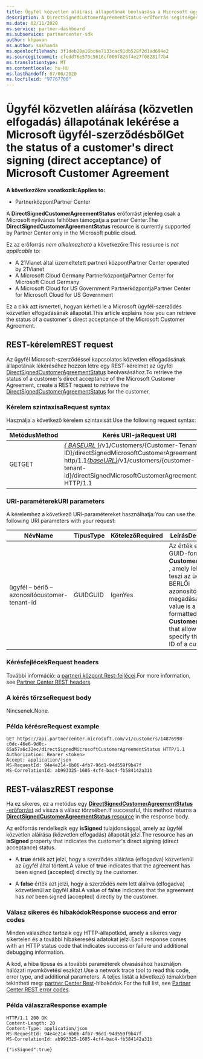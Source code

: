 ```yaml
---
title: Ügyfél közvetlen aláírási állapotának beolvasása a Microsoft ügyfél-szerződéshez.
description: A DirectSignedCustomerAgreementStatus-erőforrás segítségével lekérheti a Microsoft ügyfél-szerződés közvetlen aláírásának (közvetlen elfogadásának) állapotát.
ms.date: 02/11/2020
ms.service: partner-dashboard
ms.subservice: partnercenter-sdk
author: khpavan
ms.author: sakhanda
ms.openlocfilehash: 3f1deb20a18bc6e7133cac91db528f2d1ad694e2
ms.sourcegitcommit: cfedd76e573c5616cf006f826f4e27f08281f7b4
ms.translationtype: MT
ms.contentlocale: hu-HU
ms.lasthandoff: 07/08/2020
ms.locfileid: "97767700"
---
```

# <a name="get-the-status-of-a-customers-direct-signing-direct-acceptance-of-microsoft-customer-agreement"></a><span data-ttu-id="7726c-103">Ügyfél közvetlen aláírása (közvetlen elfogadás) állapotának lekérése a Microsoft ügyfél-szerződésből</span><span class="sxs-lookup"><span data-stu-id="7726c-103">Get the status of a customer's direct signing (direct acceptance) of Microsoft Customer Agreement</span></span>

<span data-ttu-id="7726c-104">**A következőkre vonatkozik:**</span><span class="sxs-lookup"><span data-stu-id="7726c-104">**Applies to:**</span></span>

- <span data-ttu-id="7726c-105">Partnerközpont</span><span class="sxs-lookup"><span data-stu-id="7726c-105">Partner Center</span></span>

<span data-ttu-id="7726c-106">A **DirectSignedCustomerAgreementStatus** erőforrást jelenleg csak a Microsoft nyilvános felhőben támogatja a partner Center.</span><span class="sxs-lookup"><span data-stu-id="7726c-106">The **DirectSignedCustomerAgreementStatus** resource is currently supported by Partner Center only in the Microsoft public cloud.</span></span>

<span data-ttu-id="7726c-107">Ez az erőforrás *nem alkalmazható* a következőre:</span><span class="sxs-lookup"><span data-stu-id="7726c-107">This resource is *not applicable* to:</span></span>

- <span data-ttu-id="7726c-108">A 21Vianet által üzemeltetett partneri központ</span><span class="sxs-lookup"><span data-stu-id="7726c-108">Partner Center operated by 21Vianet</span></span>
- <span data-ttu-id="7726c-109">A Microsoft Cloud Germany Partnerközpontja</span><span class="sxs-lookup"><span data-stu-id="7726c-109">Partner Center for Microsoft Cloud Germany</span></span>
- <span data-ttu-id="7726c-110">A Microsoft Cloud for US Government Partnerközpontja</span><span class="sxs-lookup"><span data-stu-id="7726c-110">Partner Center for Microsoft Cloud for US Government</span></span>

<span data-ttu-id="7726c-111">Ez a cikk azt ismerteti, hogyan kérheti le a Microsoft ügyfél-szerződés közvetlen elfogadásának állapotát.</span><span class="sxs-lookup"><span data-stu-id="7726c-111">This article explains how you can retrieve the status of a customer's direct acceptance of the Microsoft Customer Agreement.</span></span>

## <a name="rest-request"></a><span data-ttu-id="7726c-112">REST-kérelem</span><span class="sxs-lookup"><span data-stu-id="7726c-112">REST request</span></span>

<span data-ttu-id="7726c-113">Az ügyfél Microsoft-szerződéssel kapcsolatos közvetlen elfogadásának állapotának lekéréséhez hozzon létre egy REST-kérelmet az ügyfél [DirectSignedCustomerAgreementStatus](./customer-agreement-direct-sign-status-resource.md) beolvasásához.</span><span class="sxs-lookup"><span data-stu-id="7726c-113">To retrieve the status of a customer's direct acceptance of the Microsoft Customer Agreement, create a REST request to retrieve the [DirectSignedCustomerAgreementStatus](./customer-agreement-direct-sign-status-resource.md) for the customer.</span></span>

### <a name="request-syntax"></a><span data-ttu-id="7726c-114">Kérelem szintaxisa</span><span class="sxs-lookup"><span data-stu-id="7726c-114">Request syntax</span></span>

<span data-ttu-id="7726c-115">Használja a következő kérelem szintaxisát:</span><span class="sxs-lookup"><span data-stu-id="7726c-115">Use the following request syntax:</span></span>

| <span data-ttu-id="7726c-116">Metódus</span><span class="sxs-lookup"><span data-stu-id="7726c-116">Method</span></span> | <span data-ttu-id="7726c-117">Kérés URI-ja</span><span class="sxs-lookup"><span data-stu-id="7726c-117">Request URI</span></span>                                                                                      |
|--------|--------------------------------------------------------------------------------------------------|
| <span data-ttu-id="7726c-118">GET</span><span class="sxs-lookup"><span data-stu-id="7726c-118">GET</span></span>    | <span data-ttu-id="7726c-119">[*\{ BASEURL \}*](partner-center-rest-urls.md)/v1/Customers/{Customer-Tenant-ID}/directSignedMicrosoftCustomerAgreementStatus http/1.1</span><span class="sxs-lookup"><span data-stu-id="7726c-119">[*\{baseURL\}*](partner-center-rest-urls.md)/v1/customers/{customer-tenant-id}/directSignedMicrosoftCustomerAgreementStatus HTTP/1.1</span></span> |

### <a name="uri-parameters"></a><span data-ttu-id="7726c-120">URI-paraméterek</span><span class="sxs-lookup"><span data-stu-id="7726c-120">URI parameters</span></span>

<span data-ttu-id="7726c-121">A kérelemhez a következő URI-paramétereket használhatja:</span><span class="sxs-lookup"><span data-stu-id="7726c-121">You can use the following URI parameters with your request:</span></span>

| <span data-ttu-id="7726c-122">Név</span><span class="sxs-lookup"><span data-stu-id="7726c-122">Name</span></span>             | <span data-ttu-id="7726c-123">Típus</span><span class="sxs-lookup"><span data-stu-id="7726c-123">Type</span></span> | <span data-ttu-id="7726c-124">Kötelező</span><span class="sxs-lookup"><span data-stu-id="7726c-124">Required</span></span> | <span data-ttu-id="7726c-125">Leírás</span><span class="sxs-lookup"><span data-stu-id="7726c-125">Description</span></span>                                                                               |
|------------------|------|----------|-------------------------------------------------------------------------------------------|
| <span data-ttu-id="7726c-126">ügyfél – bérlő – azonosító</span><span class="sxs-lookup"><span data-stu-id="7726c-126">customer-tenant-id</span></span> | <span data-ttu-id="7726c-127">GUID</span><span class="sxs-lookup"><span data-stu-id="7726c-127">GUID</span></span> | <span data-ttu-id="7726c-128">Igen</span><span class="sxs-lookup"><span data-stu-id="7726c-128">Yes</span></span> | <span data-ttu-id="7726c-129">Az érték egy GUID-formátumú **CustomerTenantId** , amely lehetővé teszi az ügyfél BÉRLŐi azonosítójának megadását.</span><span class="sxs-lookup"><span data-stu-id="7726c-129">The value is a GUID-formatted **CustomerTenantId** that allows you to specify the tenant ID of a customer.</span></span> |

### <a name="request-headers"></a><span data-ttu-id="7726c-130">Kérésfejlécek</span><span class="sxs-lookup"><span data-stu-id="7726c-130">Request headers</span></span>

<span data-ttu-id="7726c-131">További információ: a [partneri központ Rest-fejlécei](headers.md).</span><span class="sxs-lookup"><span data-stu-id="7726c-131">For more information, see [Partner Center REST headers](headers.md).</span></span>

### <a name="request-body"></a><span data-ttu-id="7726c-132">A kérés törzse</span><span class="sxs-lookup"><span data-stu-id="7726c-132">Request body</span></span>

<span data-ttu-id="7726c-133">Nincsenek.</span><span class="sxs-lookup"><span data-stu-id="7726c-133">None.</span></span>

### <a name="request-example"></a><span data-ttu-id="7726c-134">Példa kérésre</span><span class="sxs-lookup"><span data-stu-id="7726c-134">Request example</span></span>

```http
GET https://api.partnercenter.microsoft.com/v1/customers/14876998-c0dc-46e6-9d0c-65a57a6c32ec/directSignedMicrosoftCustomerAgreementStatus HTTP/1.1
Authorization: Bearer <token>
Accept: application/json
MS-RequestId: 94e4e214-6b06-4fb7-96d1-94d559f9b47f
MS-CorrelationId: ab993325-1605-4cf4-bac4-fb584142a31b
```

## <a name="rest-response"></a><span data-ttu-id="7726c-135">REST-válasz</span><span class="sxs-lookup"><span data-stu-id="7726c-135">REST response</span></span>

<span data-ttu-id="7726c-136">Ha ez sikeres, ez a metódus egy [ **DirectSignedCustomerAgreementStatus** -erőforrást](./customer-agreement-direct-sign-status-resource.md) ad vissza a válasz törzsében.</span><span class="sxs-lookup"><span data-stu-id="7726c-136">If successful, this method returns a [**DirectSignedCustomerAgreementStatus** resource](./customer-agreement-direct-sign-status-resource.md) in the response body.</span></span>

<span data-ttu-id="7726c-137">Az erőforrás rendelkezik egy **isSigned** tulajdonsággal, amely az ügyfél közvetlen aláírása (közvetlen elfogadás) állapotát jelzi.</span><span class="sxs-lookup"><span data-stu-id="7726c-137">The resource has an **isSigned** property that indicates the customer's direct signing (direct acceptance) status.</span></span>

- <span data-ttu-id="7726c-138">A **true** érték azt jelzi, hogy a szerződés aláírása (elfogadva) közvetlenül az ügyfél által történt.</span><span class="sxs-lookup"><span data-stu-id="7726c-138">A value of **true** indicates that the agreement has been signed (accepted) directly by the customer.</span></span>

- <span data-ttu-id="7726c-139">A **false** érték azt jelzi, hogy a szerződés *nem* lett aláírva (elfogadva) közvetlenül az ügyfél által.</span><span class="sxs-lookup"><span data-stu-id="7726c-139">A value of **false** indicates that the agreement has *not* been signed (accepted) directly by the customer.</span></span>

### <a name="response-success-and-error-codes"></a><span data-ttu-id="7726c-140">Válasz sikeres és hibakódok</span><span class="sxs-lookup"><span data-stu-id="7726c-140">Response success and error codes</span></span>

<span data-ttu-id="7726c-141">Minden válaszhoz tartozik egy HTTP-állapotkód, amely a sikeres vagy sikertelen és a további hibakeresési adatokat jelzi.</span><span class="sxs-lookup"><span data-stu-id="7726c-141">Each response comes with an HTTP status code that indicates success or failure and additional debugging information.</span></span>

<span data-ttu-id="7726c-142">A kód, a hiba típusa és a további paraméterek olvasásához használjon hálózati nyomkövetési eszközt.</span><span class="sxs-lookup"><span data-stu-id="7726c-142">Use a network trace tool to read this code, error type, and additional parameters.</span></span> <span data-ttu-id="7726c-143">A teljes listát a következő témakörben tekintheti meg: [partner Center Rest](error-codes.md)-hibakódok.</span><span class="sxs-lookup"><span data-stu-id="7726c-143">For the full list, see [Partner Center REST error codes](error-codes.md).</span></span>

### <a name="response-example"></a><span data-ttu-id="7726c-144">Példa válaszra</span><span class="sxs-lookup"><span data-stu-id="7726c-144">Response example</span></span>

```http
HTTP/1.1 200 OK
Content-Length: 20
Content-Type: application/json
MS-RequestId: 94e4e214-6b06-4fb7-96d1-94d559f9b47f
MS-CorrelationId: ab993325-1605-4cf4-bac4-fb584142a31b

{"isSigned":true}
```
